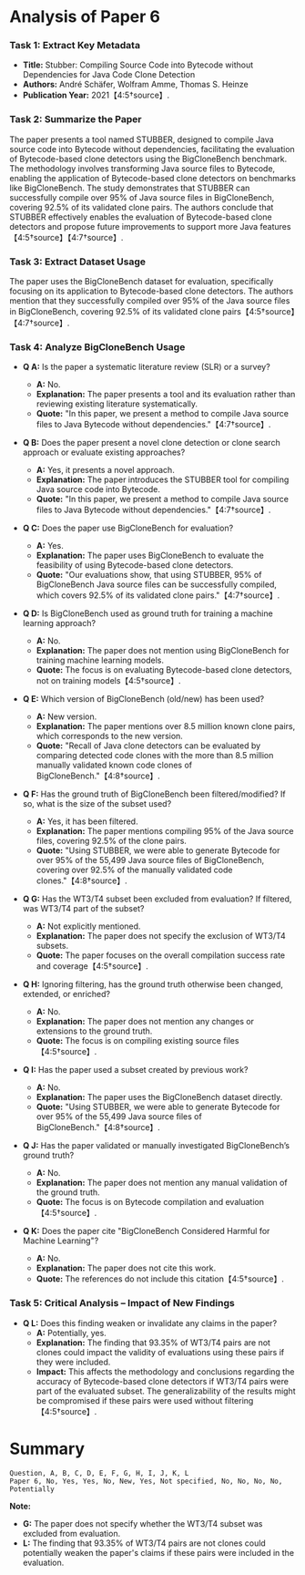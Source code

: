 # Analysis of Paper 6

### Task 1: Extract Key Metadata

- **Title:** Stubber: Compiling Source Code into Bytecode without Dependencies for Java Code Clone Detection
- **Authors:** André Schäfer, Wolfram Amme, Thomas S. Heinze
- **Publication Year:** 2021【4:5†source】.

### Task 2: Summarize the Paper

The paper presents a tool named STUBBER, designed to compile Java source code into Bytecode without dependencies, facilitating the evaluation of Bytecode-based clone detectors using the BigCloneBench benchmark. The methodology involves transforming Java source files to Bytecode, enabling the application of Bytecode-based clone detectors on benchmarks like BigCloneBench. The study demonstrates that STUBBER can successfully compile over 95% of Java source files in BigCloneBench, covering 92.5% of its validated clone pairs. The authors conclude that STUBBER effectively enables the evaluation of Bytecode-based clone detectors and propose future improvements to support more Java features【4:5†source】【4:7†source】.

### Task 3: Extract Dataset Usage

The paper uses the BigCloneBench dataset for evaluation, specifically focusing on its application to Bytecode-based clone detectors. The authors mention that they successfully compiled over 95% of the Java source files in BigCloneBench, covering 92.5% of its validated clone pairs【4:5†source】【4:7†source】.

### Task 4: Analyze BigCloneBench Usage

- **Q A:** Is the paper a systematic literature review (SLR) or a survey?
  - **A:** No.
  - **Explanation:** The paper presents a tool and its evaluation rather than reviewing existing literature systematically.
  - **Quote:** "In this paper, we present a method to compile Java source files to Java Bytecode without dependencies."【4:7†source】.

- **Q B:** Does the paper present a novel clone detection or clone search approach or evaluate existing approaches?
  - **A:** Yes, it presents a novel approach.
  - **Explanation:** The paper introduces the STUBBER tool for compiling Java source code into Bytecode.
  - **Quote:** "In this paper, we present a method to compile Java source files to Java Bytecode without dependencies."【4:7†source】.

- **Q C:** Does the paper use BigCloneBench for evaluation?
  - **A:** Yes.
  - **Explanation:** The paper uses BigCloneBench to evaluate the feasibility of using Bytecode-based clone detectors.
  - **Quote:** "Our evaluations show, that using STUBBER, 95% of BigCloneBench Java source files can be successfully compiled, which covers 92.5% of its validated clone pairs."【4:7†source】.

- **Q D:** Is BigCloneBench used as ground truth for training a machine learning approach?
  - **A:** No.
  - **Explanation:** The paper does not mention using BigCloneBench for training machine learning models.
  - **Quote:** The focus is on evaluating Bytecode-based clone detectors, not on training models【4:5†source】.

- **Q E:** Which version of BigCloneBench (old/new) has been used?
  - **A:** New version.
  - **Explanation:** The paper mentions over 8.5 million known clone pairs, which corresponds to the new version.
  - **Quote:** "Recall of Java clone detectors can be evaluated by comparing detected code clones with the more than 8.5 million manually validated known code clones of BigCloneBench."【4:8†source】.

- **Q F:** Has the ground truth of BigCloneBench been filtered/modified? If so, what is the size of the subset used?
  - **A:** Yes, it has been filtered.
  - **Explanation:** The paper mentions compiling 95% of the Java source files, covering 92.5% of the clone pairs.
  - **Quote:** "Using STUBBER, we were able to generate Bytecode for over 95% of the 55,499 Java source files of BigCloneBench, covering over 92.5% of the manually validated code clones."【4:8†source】.

- **Q G:** Has the WT3/T4 subset been excluded from evaluation? If filtered, was WT3/T4 part of the subset?
  - **A:** Not explicitly mentioned.
  - **Explanation:** The paper does not specify the exclusion of WT3/T4 subsets.
  - **Quote:** The paper focuses on the overall compilation success rate and coverage【4:5†source】.

- **Q H:** Ignoring filtering, has the ground truth otherwise been changed, extended, or enriched?
  - **A:** No.
  - **Explanation:** The paper does not mention any changes or extensions to the ground truth.
  - **Quote:** The focus is on compiling existing source files【4:5†source】.

- **Q I:** Has the paper used a subset created by previous work?
  - **A:** No.
  - **Explanation:** The paper uses the BigCloneBench dataset directly.
  - **Quote:** "Using STUBBER, we were able to generate Bytecode for over 95% of the 55,499 Java source files of BigCloneBench."【4:8†source】.

- **Q J:** Has the paper validated or manually investigated BigCloneBench’s ground truth?
  - **A:** No.
  - **Explanation:** The paper does not mention any manual validation of the ground truth.
  - **Quote:** The focus is on Bytecode compilation and evaluation【4:5†source】.

- **Q K:** Does the paper cite "BigCloneBench Considered Harmful for Machine Learning"?
  - **A:** No.
  - **Explanation:** The paper does not cite this work.
  - **Quote:** The references do not include this citation【4:5†source】.

### Task 5: Critical Analysis – Impact of New Findings

- **Q L:** Does this finding weaken or invalidate any claims in the paper?
  - **A:** Potentially, yes.
  - **Explanation:** The finding that 93.35% of WT3/T4 pairs are not clones could impact the validity of evaluations using these pairs if they were included.
  - **Impact:** This affects the methodology and conclusions regarding the accuracy of Bytecode-based clone detectors if WT3/T4 pairs were part of the evaluated subset. The generalizability of the results might be compromised if these pairs were used without filtering【4:5†source】.

# Summary

```csv
Question, A, B, C, D, E, F, G, H, I, J, K, L
Paper 6, No, Yes, Yes, No, New, Yes, Not specified, No, No, No, No, Potentially
```

**Note:**  
- **G:** The paper does not specify whether the WT3/T4 subset was excluded from evaluation.
- **L:** The finding that 93.35% of WT3/T4 pairs are not clones could potentially weaken the paper's claims if these pairs were included in the evaluation.
